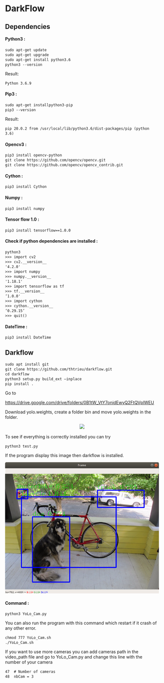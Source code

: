 # DarkFlow

## __Dependencies__

#### Python3 :

```
sudo apt-get update
sudo apt-get upgrade         
sudo apt-get install python3.6
python3 --version
```
Result:

```
Python 3.6.9
```

#### Pip3 : 

```
sudo apt-get installpython3-pip
pip3 --version
```
Result:

```
pip 20.0.2 from /usr/local/lib/python3.6/dist-packages/pip (python 3.6)
```

#### Opencv3 : 

```
pip3 install opencv-python
git clone https://github.com/opencv/opencv.git
git clone https://github.com/opencv/opencv_contrib.git
```

#### Cython :

```
pip3 install Cython
```

#### Numpy :

```
pip3 install numpy
```

#### Tensor flow 1.0 :

```
pip3 install tensorflow==1.0.0 
```

#### Check if python dependencies are installed :

```
python3
>>> import cv2
>>> cv2.__version__ 
'4.2.0'
>>> import numpy
>>> numpy.__version__
'1.18.1'
>>> import tensorflow as tf
>>> tf.__version__
‘1.0.0'
>>> import cython
>>> cython.__version__
‘0.29.15’
>>> quit()
```

#### DateTime :

```
pip3 install DateTime
```

## __Darkflow__

```
sudo apt install git
git clone https://github.com/thtrieu/darkflow.git
cd darkflow
python3 setup.py build_ext –inplace
pip install .
```

Go to

https://drive.google.com/drive/folders/0B1tW_VtY7onidEwyQ2FtQVplWEU

Download yolo.weights, create a folder bin and move yolo.weights in the folder.

<p align="center"> <img src="https://miro.medium.com/max/1107/1*Oqb5YHgpPdNKzTr_w-UVbw.png"/> </p>

To see if everything is correctly installed you can try
```
python3 test.py
```

If the program display this image then darkflow is installed.

<p align="center"> <img src="test.png"/> </p>

#### Command :
```
python3 YoLo_Cam.py
```

You can also run the program with this command which restart if it crash of any other error.

```
chmod 777 YoLo_Cam.sh
./YoLo_Cam.sh
```

If you want to use more cameras you can add cameras path in the video_path file and go to YoLo_Cam.py and change this line with the number of your camera

```
47  # Number of cameras
48  nbCam = 3
```
